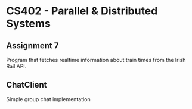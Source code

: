 # CS402 - Parallel &amp; Distributed Systems

## Assignment 7
Program that fetches realtime information about train times from the Irish Rail API.

## ChatClient
Simple group chat implementation
